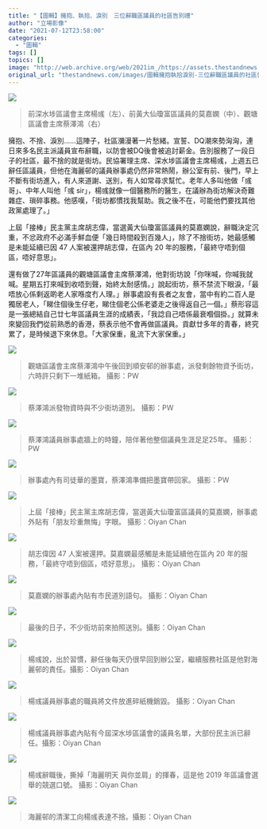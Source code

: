 ```yaml
---
title: "【圖輯】擁抱、執拾、淚別　三位辭職區議員的社區告別禮"
author: "立場影像"
date: "2021-07-12T23:58:00"
categories:
  - "圖輯"
tags: []
topics: []
image: "http://web.archive.org/web/2021im_/https://assets.thestandnews.com/media/photos/20210712-Untitled-1.jpg"
original_url: "thestandnews.com/images/圖輯擁抱執拾淚別-三位辭職區議員的社區告別禮"
---
```

![](http://web.archive.org/web/2021im_/https://assets.thestandnews.com/media/photos/20210712-Untitled-1.jpg)
> 前深水埗區議會主席楊彧（左）、前黃大仙瓊富區議員的莫嘉嫻（中）、觀塘區議會主席蔡澤鴻（右）

擁抱、不捨、淚別……這陣子，社區瀰漫著一片愁緒。宣誓、DQ潮來勢洶洶，連日來多名民主派議員宣布辭職，以防會被DQ後會被追討薪金。告別服務了一段日子的社區，最不捨的就是街坊。民協署理主席、深水埗區議會主席楊彧，上週五已辭任區議員，但他在海麗邨的議員辦事處仍然非常熱鬧，辦公室有前、後門，早上不斷有街坊進入，有人來道謝、送別，有人如常尋求幫忙。老年人多叫他做「彧哥」、中年人叫他「彧 sir」，楊彧就像一個醫務所的醫生，在議辦為街坊解決奇難雜症、瑣碎事務。他感嘆，「街坊都慣找我幫助。我之後不在，可能他們要找其他政黨處理了。」

上屆「接棒」民主黨主席胡志偉，當選黃大仙瓊富區議員的莫嘉嫻說，辭職決定沉重，不忿政府不必滿手鮮血便「幾日時間殺到百幾人」，除了不捨街坊，她最感觸是未能延續已因 47 人案被還押胡志偉，在區內 20 年的服務，「最終守唔到個區，唔好意思」。

還有做了27年區議員的觀塘區議會主席蔡澤鴻，他對街坊說「你咪喊，你喊我就喊。星期五打來喊到收唔到聲，始終太耐感情。」說起街坊，蔡不禁流下眼淚，「最唔放心係剩返啲老人家喺度冇人理。」辦事處設有長者之友會，當中有約二百人是獨居老人，「睇住個後生仔老，睇住個老公係老婆走之後得返自己一個。」蔡形容這是一張總結自己廿七年區議員生涯的成績表，「我諗自己唔係最衰嗰個掛。」就算未來變回我們從前熟悉的香港，蔡表示他不會再做區議員。貢獻廿多年的青春，終究累了，是時候退下來休息。「大家保重，亂流下大家保重。」

![](http://web.archive.org/web/2021im_/https://assets.thestandnews.com/media/photos/20210712-DC-10.JPG)
> 觀塘區議會主席蔡澤鴻中午後回到順安邨的辦事處，派發剩餘物資予街坊，六時許只剩下一堆紙箱。 攝影：PW

![](http://web.archive.org/web/2021im_/https://assets.thestandnews.com/media/photos/20210712-DC-11.JPG)
> 蔡澤鴻派發物資時與不少街坊道別。 攝影：PW

![](http://web.archive.org/web/2021im_/https://assets.thestandnews.com/media/photos/20210712-DC-13.JPG)
> 蔡澤鴻議員辦事處牆上的時鐘，陪伴著他整個議員生涯足足25年。 攝影：PW

![](http://web.archive.org/web/2021im_/https://assets.thestandnews.com/media/photos/20210712-DC-12.JPG)
> 辦事處內有司徒華的墨寶，蔡澤鴻準備把墨寶帶回家。 攝影：PW

![](http://web.archive.org/web/2021im_/https://assets.thestandnews.com/media/photos/20210712-DC-15.JPG)
> 上屆「接棒」民主黨主席胡志偉，當選黃大仙瓊富區議員的莫嘉嫻，辦事處外貼有「朋友珍重無悔」字眼。 攝影：Oiyan Chan

![](http://web.archive.org/web/2021im_/https://assets.thestandnews.com/media/photos/20210712-DC-16.JPG)
> 胡志偉因 47 人案被還押。莫嘉嫻最感觸是未能延續他在區內 20 年的服務，「最終守唔到個區，唔好意思」。 攝影：Oiyan Chan

![](http://web.archive.org/web/2021im_/https://assets.thestandnews.com/media/photos/20210712-DC-17.JPG)
> 莫嘉嫻的辦事處內貼有市民道別語句。 攝影：Oiyan Chan

![](http://web.archive.org/web/2021im_/https://assets.thestandnews.com/media/photos/20210712-DC-18.JPG)
> 最後的日子，不少街坊前來拍照送別。攝影：Oiyan Chan

![](http://web.archive.org/web/2021im_/https://assets.thestandnews.com/media/photos/20210712-DC-19.JPG)
> 楊彧說，出於習慣，辭任後每天仍很早回到辦公室，繼續服務社區是他對海麗邨的責任。攝影：Oiyan Chan

![](http://web.archive.org/web/2021im_/https://assets.thestandnews.com/media/photos/20210712-DC-20.JPG)
> 楊彧議員辦事處的職員將文件放進碎紙機銷毀。 攝影：Oiyan Chan

![](http://web.archive.org/web/2021im_/https://assets.thestandnews.com/media/photos/20210712-DC-21.JPG)
> 楊彧議員辦事處內貼有今屆深水埗區議會的議員名單，大部份民主派已辭任。攝影：Oiyan Chan

![](http://web.archive.org/web/2021im_/https://assets.thestandnews.com/media/photos/20210712-DC-22.JPG)
> 楊彧辭職後，撕掉「海麗明天 與你並肩」的揮春，這是他 2019 年區議會選舉的競選口號。 攝影：Oiyan Chan

![](http://web.archive.org/web/2021im_/https://assets.thestandnews.com/media/photos/215305119_10166038765520019_6075753923212604630_n.jpg)
> 海麗邨的清潔工向楊彧表達不捨。攝影：Oiyan Chan
